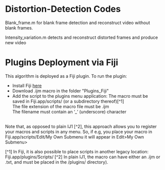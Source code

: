 # Distortion-Detection Codes

Blank_frame.m for blank frame detection and reconstruct video without blank frames.

Intensity_variation.m detects and reconstruct distorted frames and produce new video

# Plugins Deployment via Fiji
This algorithm is deployed as a Fiji plugin. To run the plugin:

* Install Fiji [here](https://imagej.net/software/fiji/downloads)
* Download .ijm macro in the folder "Plugins_Fiji"
* Add the script to the plugins menu application:
The macro must be saved in Fiji.app/scripts/ (or a subdirectory thereof)[^1]    <br/>
The file extension of the macro file must be .ijm                              <br/>
The filename must contain an ‘_’ (underscore) character                        <br/><br/>

Note that, as opposed to plain IJ1 [^2], this approach allows you to register your macros and scripts in any menu. So, if e.g, you place your macro in Fiji.app/scripts/Edit/My Own Submenu it will appear in Edit>My Own Submenu>

[^1] In Fiji, it is also possible to place scripts in another legacy location: Fiji.app/plugins/Scripts/
[^2] In plain IJ1, the macro can have either an .ijm or .txt, and must be placed in the /plugins/ directory).
